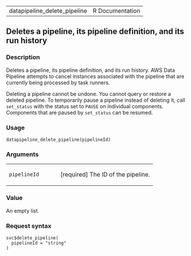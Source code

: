 <table style="width: 100%;">
<tbody>
<tr class="odd">
<td>datapipeline_delete_pipeline</td>
<td style="text-align: right;">R Documentation</td>
</tr>
</tbody>
</table>

## Deletes a pipeline, its pipeline definition, and its run history

### Description

Deletes a pipeline, its pipeline definition, and its run history. AWS
Data Pipeline attempts to cancel instances associated with the pipeline
that are currently being processed by task runners.

Deleting a pipeline cannot be undone. You cannot query or restore a
deleted pipeline. To temporarily pause a pipeline instead of deleting
it, call `set_status` with the status set to `PAUSE` on individual
components. Components that are paused by `set_status` can be resumed.

### Usage

    datapipeline_delete_pipeline(pipelineId)

### Arguments

<table>
<colgroup>
<col style="width: 35%" />
<col style="width: 65%" />
</colgroup>
<tbody>
<tr class="odd">
<td><code
id="datapipeline_delete_pipeline_:_pipelineId">pipelineId</code></td>
<td><p>[required] The ID of the pipeline.</p></td>
</tr>
</tbody>
</table>

### Value

An empty list.

### Request syntax

    svc$delete_pipeline(
      pipelineId = "string"
    )
